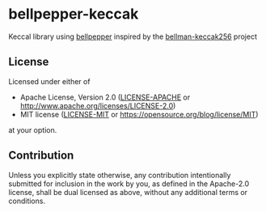 # bellpepper-keccak

Keccal library using [bellpepper](https://github.com/lurk-lab/bellpepper) inspired by the [bellman-keccak256](https://github.com/zatoichi-labs/bellman-keccak256) project

## License

Licensed under either of

 * Apache License, Version 2.0
   ([LICENSE-APACHE](LICENSE-APACHE) or http://www.apache.org/licenses/LICENSE-2.0)
 * MIT license
   ([LICENSE-MIT](LICENSE-MIT) or https://opensource.org/blog/license/MIT)

at your option.

## Contribution

Unless you explicitly state otherwise, any contribution intentionally submitted
for inclusion in the work by you, as defined in the Apache-2.0 license, shall be
dual licensed as above, without any additional terms or conditions.
